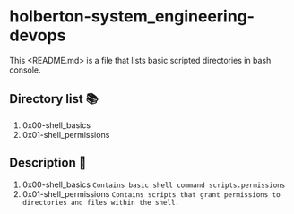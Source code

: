 # holberton-system_engineering-devops

This <README.md> is a file that lists basic scripted directories in bash console.  

## Directory list :books:

1. 0x00-shell_basics
2. 0x01-shell_permissions

## Description :page_facing_up:

1. 0x00-shell_basics ```Contains basic shell command scripts.permissions ```
2. 0x01-shell_permissions ```Contains scripts that grant permissions to directories and files within the shell.```
